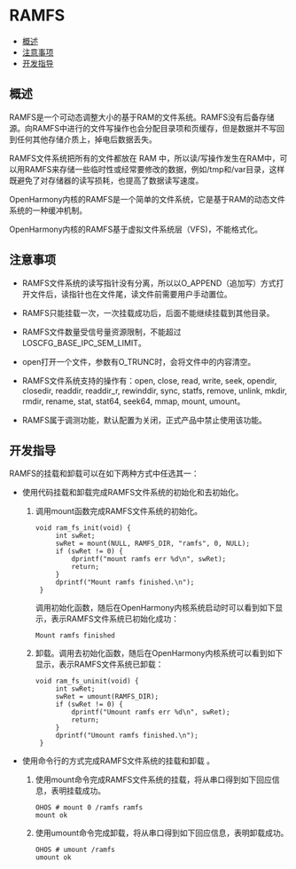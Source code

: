 # RAMFS<a name="ZH-CN_TOPIC_0000001052810480"></a>

-   [概述](#section7216205735619)
-   [注意事项](#section970375615711)
-   [开发指导](#section18433111125812)

## 概述<a name="section7216205735619"></a>

RAMFS是一个可动态调整大小的基于RAM的文件系统。RAMFS没有后备存储源。向RAMFS中进行的文件写操作也会分配目录项和页缓存，但是数据并不写回到任何其他存储介质上，掉电后数据丢失。

RAMFS文件系统把所有的文件都放在 RAM 中，所以读/写操作发生在RAM中，可以用RAMFS来存储一些临时性或经常要修改的数据，例如/tmp和/var目录，这样既避免了对存储器的读写损耗，也提高了数据读写速度。

OpenHarmony内核的RAMFS是一个简单的文件系统，它是基于RAM的动态文件系统的一种缓冲机制。

OpenHarmony内核的RAMFS基于虚拟文件系统层（VFS\)，不能格式化。

## 注意事项<a name="section970375615711"></a>

-   RAMFS文件系统的读写指针没有分离，所以以O\_APPEND（追加写）方式打开文件后，读指针也在文件尾，读文件前需要用户手动置位。

-   RAMFS只能挂载一次，一次挂载成功后，后面不能继续挂载到其他目录。

-   RAMFS文件数量受信号量资源限制，不能超过LOSCFG\_BASE\_IPC\_SEM\_LIMIT。

-   open打开一个文件，参数有O\_TRUNC时，会将文件中的内容清空。


-   RAMFS文件系统支持的操作有：open, close, read, write, seek, opendir, closedir, readdir, readdir\_r, rewinddir,  sync, statfs, remove, unlink, mkdir, rmdir, rename, stat, stat64, seek64, mmap, mount, umount。


-   RAMFS属于调测功能，默认配置为关闭，正式产品中禁止使用该功能。


## 开发指导<a name="section18433111125812"></a>

RAMFS的挂载和卸载可以在如下两种方式中任选其一：

-   使用代码挂载和卸载完成RAMFS文件系统的初始化和去初始化。
    1.  调用mount函数完成RAMFS文件系统的初始化。

        ```
        void ram_fs_init(void) {
             int swRet;
             swRet = mount(NULL, RAMFS_DIR, "ramfs", 0, NULL);
             if (swRet != 0) {
                 dprintf("mount ramfs err %d\n", swRet);
                 return;
             }
             dprintf("Mount ramfs finished.\n");
         }
        ```

        调用初始化函数，随后在OpenHarmony内核系统启动时可以看到如下显示，表示RAMFS文件系统已初始化成功：

        ```
        Mount ramfs finished
        ```

    2.  卸载。调用去初始化函数，随后在OpenHarmony内核系统可以看到如下显示，表示RAMFS文件系统已卸载：

        ```
        void ram_fs_uninit(void) {
             int swRet;
             swRet = umount(RAMFS_DIR);
             if (swRet != 0) {
                 dprintf("Umount ramfs err %d\n", swRet);
                 return;
             }
             dprintf("Umount ramfs finished.\n");
         }
        ```


-   使用命令行的方式完成RAMFS文件系统的挂载和卸载 。
    1.  使用mount命令完成RAMFS文件系统的挂载，将从串口得到如下回应信息，表明挂载成功。

        ```
        OHOS # mount 0 /ramfs ramfs
        mount ok
        ```

    2.  使用umount命令完成卸载，将从串口得到如下回应信息，表明卸载成功。

        ```
        OHOS # umount /ramfs 
        umount ok
        ```



